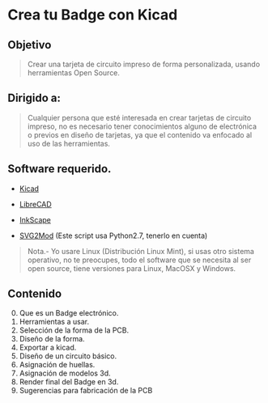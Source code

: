 # Crea tu Badge con Kicad
## Objetivo

>Crear una tarjeta de circuito impreso de forma personalizada, usando herramientas Open Source.

## Dirigido a:

>Cualquier persona que esté interesada en crear tarjetas de circuito impreso, no es necesario tener conocimientos alguno de electrónica o previos en diseño de tarjetas, ya que el contenido va enfocado al uso de las herramientas.

## Software requerido.

* [Kicad](http://kicad-pcb.org/) 
- [LibreCAD](https://librecad.org/) 
+ [InkScape](https://inkscape.org/) 
* [SVG2Mod](https://github.com/mtl/svg2mod) (Este script usa Python2.7, tenerlo en cuenta) 

>Nota.- Yo usare Linux (Distribución Linux Mint), si usas otro sistema operativo, no te preocupes, todo el software que se necesita al ser open source, tiene versiones para Linux, MacOSX y Windows.

## Contenido

0. Que es un Badge electrónico.
1. Herramientas a usar.
2. Selección de la forma de la PCB.
3. Diseño de la forma.
4. Exportar a kicad.
5. Diseño de un circuito básico.
6. Asignación de huellas.
7. Asignación de modelos 3d.
8. Render final del Badge en 3d.
9. Sugerencias para fabricación de la PCB